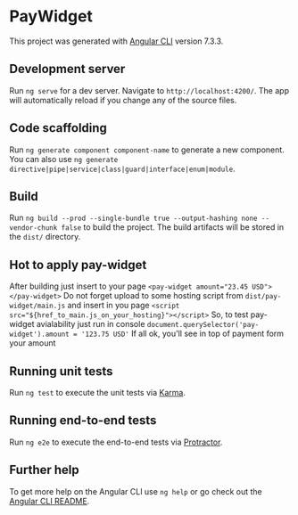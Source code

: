 # PayWidget

This project was generated with [Angular CLI](https://github.com/angular/angular-cli) version 7.3.3.

## Development server

Run `ng serve` for a dev server. Navigate to `http://localhost:4200/`. The app will automatically reload if you change any of the source files.

## Code scaffolding

Run `ng generate component component-name` to generate a new component. You can also use `ng generate directive|pipe|service|class|guard|interface|enum|module`.

## Build

Run `ng build --prod --single-bundle true --output-hashing none --vendor-chunk false`
to build the project. The build artifacts will be stored in the `dist/` directory.

## Hot to apply pay-widget

After building just insert to your page `<pay-widget amount="23.45 USD"></pay-widget>`
Do not forget upload to some hosting script from `dist/pay-widget/main.js` and insert
in you page `<script src="${href_to_main.js_on_your_hosting}"></script>`
So, to test pay-widget avialability just run in console
`document.querySelector('pay-widget').amount = '123.75 USD'`
If all ok, you'll see in top of payment form your amount

## Running unit tests

Run `ng test` to execute the unit tests via [Karma](https://karma-runner.github.io).

## Running end-to-end tests

Run `ng e2e` to execute the end-to-end tests via [Protractor](http://www.protractortest.org/).

## Further help

To get more help on the Angular CLI use `ng help` or go check out the [Angular CLI README](https://github.com/angular/angular-cli/blob/master/README.md).
